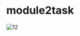 # module2task
![12](https://user-images.githubusercontent.com/98724236/158345814-ed173a26-3324-4752-931f-caf4f7d10fd6.png)
